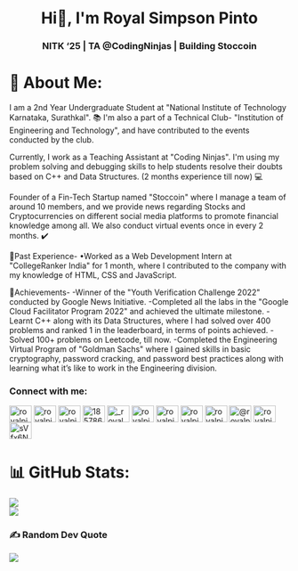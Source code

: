 <h1 align="center">Hi👋, I'm Royal Simpson Pinto</h1>
<h3 align="center">NITK ‘25 | TA @CodingNinjas | Building Stoccoin </h3>

# 💫 About Me:
I am a 2nd Year Undergraduate Student at "National Institute of Technology Karnataka, Surathkal". 📚
I'm also a part of a Technical Club- "Institution of Engineering and Technology", and have contributed to the events conducted by the club. 

Currently, I work as a Teaching Assistant at "Coding Ninjas". I'm using my problem solving and debugging skills to help students resolve their doubts based on C++ and Data Structures. (2 months experience till now) 💻

Founder of a Fin-Tech Startup named "Stoccoin" where I manage a team of around 10 members, and we provide news regarding Stocks and Cryptocurrencies on different social media platforms to promote financial knowledge among all. We also conduct virtual events once in every 2 months. ✔️

📍Past Experience-
•Worked as a Web Development Intern at "CollegeRanker India" for 1 month, where I contributed to the company with my knowledge of HTML, CSS and JavaScript. 

📌Achievements-
-Winner of the "Youth Verification Challenge 2022" conducted by Google News Initiative. 
-Completed all the labs in the "Google Cloud Facilitator Program 2022" and achieved the ultimate milestone.
-Learnt C++ along with its Data Structures, where I had solved over 400 problems and ranked 1 in the leaderboard, in terms of points achieved. 
-Solved 100+ problems on Leetcode, till now.
-Completed the Engineering Virtual Program of "Goldman Sachs" where I gained skills in basic cryptography, password cracking, and password best practices along with learning what it’s like to work in the Engineering division.

<h3 align="left">Connect with me:</h3>
<p align="left">
<a href="https://codepen.io/royalpinto007" target="blank"><img align="center" src="https://raw.githubusercontent.com/rahuldkjain/github-profile-readme-generator/master/src/images/icons/Social/codepen.svg" alt="royalpinto007" height="30" width="40" /></a>
<a href="https://twitter.com/royalpinto007" target="blank"><img align="center" src="https://raw.githubusercontent.com/rahuldkjain/github-profile-readme-generator/master/src/images/icons/Social/twitter.svg" alt="royalpinto007" height="30" width="40" /></a>
<a href="https://linkedin.com/in/royalpinto007" target="blank"><img align="center" src="https://raw.githubusercontent.com/rahuldkjain/github-profile-readme-generator/master/src/images/icons/Social/linked-in-alt.svg" alt="royalpinto007" height="30" width="40" /></a>
<a href="https://stackoverflow.com/users/18578646" target="blank"><img align="center" src="https://raw.githubusercontent.com/rahuldkjain/github-profile-readme-generator/master/src/images/icons/Social/stack-overflow.svg" alt="18578646" height="30" width="40" /></a>
<a href="https://instagram.com/_royal.7_" target="blank"><img align="center" src="https://raw.githubusercontent.com/rahuldkjain/github-profile-readme-generator/master/src/images/icons/Social/instagram.svg" alt="_royal.7_" height="30" width="40" /></a>
<a href="https://www.codechef.com/users/royalpinto007" target="blank"><img align="center" src="https://cdn.jsdelivr.net/npm/simple-icons@3.1.0/icons/codechef.svg" alt="royalpinto007" height="30" width="40" /></a>
<a href="https://www.hackerrank.com/royalpinto007" target="blank"><img align="center" src="https://raw.githubusercontent.com/rahuldkjain/github-profile-readme-generator/master/src/images/icons/Social/hackerrank.svg" alt="royalpinto007" height="30" width="40" /></a>
<a href="https://codeforces.com/profile/royalpinto007" target="blank"><img align="center" src="https://raw.githubusercontent.com/rahuldkjain/github-profile-readme-generator/master/src/images/icons/Social/codeforces.svg" alt="royalpinto007" height="30" width="40" /></a>
<a href="https://www.leetcode.com/royalpinto007" target="blank"><img align="center" src="https://raw.githubusercontent.com/rahuldkjain/github-profile-readme-generator/master/src/images/icons/Social/leet-code.svg" alt="royalpinto007" height="30" width="40" /></a>
<a href="https://www.hackerearth.com/@royalpinto007" target="blank"><img align="center" src="https://raw.githubusercontent.com/rahuldkjain/github-profile-readme-generator/master/src/images/icons/Social/hackerearth.svg" alt="@royalpinto007" height="30" width="40" /></a>
<a href="https://auth.geeksforgeeks.org/user/royalpinto007" target="blank"><img align="center" src="https://raw.githubusercontent.com/rahuldkjain/github-profile-readme-generator/master/src/images/icons/Social/geeks-for-geeks.svg" alt="royalpinto007" height="30" width="40" /></a>
<a href="https://discord.gg/sVfx6Npu" target="blank"><img align="center" src="https://raw.githubusercontent.com/rahuldkjain/github-profile-readme-generator/master/src/images/icons/Social/discord.svg" alt="sVfx6Npu" height="30" width="40" /></a>
</p>

# 📊 GitHub Stats:
![](https://github-readme-stats.vercel.app/api?username=ROYALPINTO007&theme=dark&hide_border=false&include_all_commits=true&count_private=true)<br/>
![](https://github-readme-stats.vercel.app/api/top-langs/?username=ROYALPINTO007&theme=dark&hide_border=false&include_all_commits=true&count_private=true&layout=compact)

### ✍️ Random Dev Quote
![](https://quotes-github-readme.vercel.app/api?type=horizontal&theme=radical)
